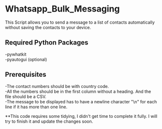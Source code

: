 # Whatsapp_Bulk_Messaging
This Script allows you to send a message to a list of contacts automatically without saving the contacts to your device.

## Required Python Packages
-pywhatkit\
-pyautogui (optional)

## Prerequisites
-The contact numbers should be with country code.\
-All the numbers should be in the first column without a heading. And the file should be a CSV.\
-The message to be displayed has to have a newline character "\n" for each line if it has more than one line.

**This code requires some tidying, I didn't get time to complete it fully. I will try to finish it and update the changes soon. 
